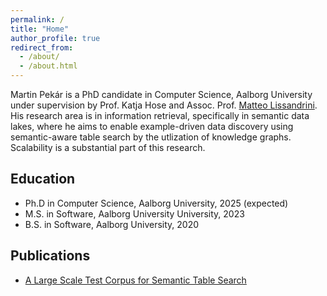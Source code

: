 ```yaml
---
permalink: /
title: "Home"
author_profile: true
redirect_from: 
  - /about/
  - /about.html
---
```


Martin Pekár is a PhD candidate in Computer Science, Aalborg University under supervision by Prof. Katja Hose and Assoc. Prof. [Matteo Lissandrini](https://lissandrini.com/).
His research area is in information retrieval, specifically in semantic data lakes, where he aims to enable example-driven data discovery using semantic-aware table search by the utlization of knowledge graphs.
Scalability is a substantial part of this research.

Education
------
* Ph.D in Computer Science, Aalborg University, 2025 (expected)
* M.S. in Software, Aalborg University University, 2023
* B.S. in Software, Aalborg University, 2020

Publications
------
- [A Large Scale Test Corpus for Semantic Table Search](https://mrpekar98.github.io//publications/2024-07-14_a_large_scale_test_corpus_for_semantic_table_search/)